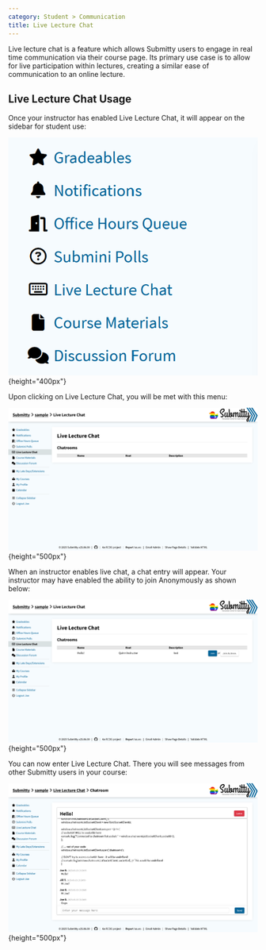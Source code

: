 ```yaml
---
category: Student > Communication
title: Live Lecture Chat
---
```


Live lecture chat is a feature which allows Submitty users to engage in real time communication via their course page. Its primary use case is to allow for live participation within lectures, creating a similar ease of communication to an online lecture.

## Live Lecture Chat Usage

Once your instructor has enabled Live Lecture Chat, it will appear on the sidebar for student use:

![](/images/live_lecture_chat/live_lecture_chat_icon_example.png){height="400px"}

Upon clicking on Live Lecture Chat, you will be met with this menu:

![](/images/live_lecture_chat/live_lecture_chat_menu.png){height="500px"}

When an instructor enables live chat, a chat entry will appear. Your instructor may have enabled the ability to join Anonymously as shown below:

![](/images/live_lecture_chat/live_lecture_enabled_chat.png){height="500px"}

You can now enter Live Lecture Chat. There you will see messages from other Submitty users in your course:

![](/images/live_lecture_chat/live_lecture_chat.png){height="500px"}